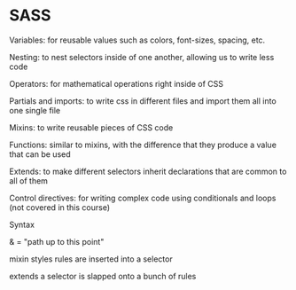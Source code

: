 # SASS

Variables: for reusable values such as colors, font-sizes, spacing, etc.

Nesting: to nest selectors inside of one another, allowing us to write less code

Operators: for mathematical operations right inside of CSS

Partials and imports: to write css in different files and import them all into one single file

Mixins: to write reusable pieces of CSS code

Functions: similar to mixins, with the difference that they produce a value that can be used

Extends: to make different selectors inherit declarations that are common to all of them

Control directives: for writing complex code using conditionals and loops (not covered in this course)

Syntax

& = "path up to this point"

mixin styles rules are inserted into a selector

extends a selector is slapped onto a bunch of rules
